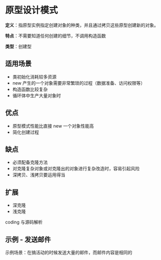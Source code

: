 # 原型设计模式

**定义**：指原型实例指定创建对象的种类，并且通过拷贝这些原型创建新的对象。

**特点**：不需要知道任何创建的细节，不调用构造函数

**类型**：创建型

## 适用场景

- 类初始化消耗较多资源
- new 产生的一个对象需要非常繁琐的过程（数据准备、访问权限等）
- 构造函数比较复杂
- 循环体中生产大量对象时

## 优点

- 原型模式性能比直接 new 一个对象性能高
- 简化创建过程

## 缺点

- 必须配备克隆方法
- 对克隆复杂对象或对克隆出的对象进行复杂改造时，容易引起风险
- 深拷贝、浅拷贝要运用得当

## 扩展

- 深克隆
- 浅克隆

coding 与源码解析

## 示例 - 发送邮件

示例场景：在搞活动的时候发送大量的邮件，而邮件内容是相同的